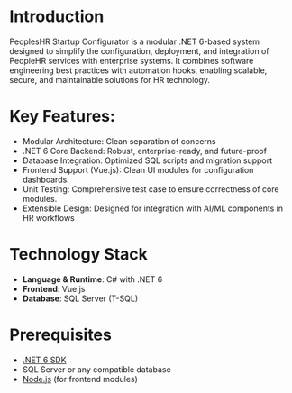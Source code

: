 # Introduction 
PeoplesHR Startup Configurator is a modular .NET 6-based system designed to simplify the configuration, deployment, and integration of PeopleHR services with enterprise systems. It combines software engineering best practices with automation hooks, enabling scalable, secure, and maintainable solutions for HR technology.

# Key Features:
- Modular Architecture: Clean separation of concerns
- .NET 6 Core Backend: Robust, enterprise-ready, and future-proof
- Database Integration: Optimized SQL scripts and migration support
- Frontend Support (Vue.js): Clean UI modules for configuration dashboards.
- Unit Testing: Comprehensive test case to ensure correctness of core modules.
- Extensible Design: Designed for integration with AI/ML components in HR workflows

# Technology Stack
- **Language & Runtime**: C# with .NET 6  
- **Frontend**: Vue.js  
- **Database**: SQL Server (T-SQL)  

# Prerequisites
- [.NET 6 SDK](https://dotnet.microsoft.com/en-us/download/dotnet/6.0)  
- SQL Server or any compatible database  
- [Node.js](https://nodejs.org/) (for frontend modules)  

